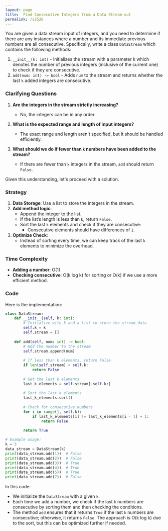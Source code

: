 ```yaml
---
layout: page
title:  Find Consecutive Integers from a Data Stream-out
permalink: /s2526
---
```


You are given a data stream input of integers, and you need to determine if there are any instances where a number and its immediate previous numbers are all consecutive. Specifically, write a class `DataStream` which contains the following methods:

1. `__init__(k: int)` - Initializes the stream with a parameter k which denotes the number of previous integers (inclusive of the current one) to check if they are consecutive.
2. `add(num: int) -> bool` - Adds `num` to the stream and returns whether the last `k` added integers are consecutive.

### Clarifying Questions

1. **Are the integers in the stream strictly increasing?**
   - No, the integers can be in any order.

2. **What is the expected range and length of input integers?**
   - The exact range and length aren't specified, but it should be handled efficiently.

3. **What should we do if fewer than `k` numbers have been added to the stream?**
   - If there are fewer than `k` integers in the stream, `add` should return `False`.

Given this understanding, let's proceed with a solution.

### Strategy

1. **Data Storage**: Use a list to store the integers in the stream.
2. **Add method logic**:
    - Append the integer to the list.
    - If the list’s length is less than `k`, return `False`.
    - Sort the last `k` elements and check if they are consecutive:
        - Consecutive elements should have differences of `1`.
3. **Optimize Check**:
    - Instead of sorting every time, we can keep track of the last `k` elements to minimize the overhead.

### Time Complexity

- **Adding a number**: O(1)
- **Checking consecutive**: O(k log k) for sorting or O(k) if we use a more efficient method.

### Code

Here is the implementation:

```python
class DataStream:
    def __init__(self, k: int):
        # Initialize with k and a list to store the stream data
        self.k = k
        self.stream = []
    
    def add(self, num: int) -> bool:
        # Add the number to the stream
        self.stream.append(num)
        
        # If less than k elements, return False
        if len(self.stream) < self.k:
            return False
        
        # Get the last k elements
        last_k_elements = self.stream[-self.k:]
        
        # Sort the last k elements
        last_k_elements.sort()
        
        # Check for consecutive numbers
        for i in range(1, self.k):
            if last_k_elements[i] != last_k_elements[i - 1] + 1:
                return False
        
        return True

# Example usage:
k = 3
data_stream = DataStream(k)
print(data_stream.add(1))  # False
print(data_stream.add(2))  # False
print(data_stream.add(3))  # True
print(data_stream.add(4))  # True
print(data_stream.add(5))  # True
print(data_stream.add(7))  # False
```

In this code:
- We initialize the `DataStream` with a given `k`.
- Each time we add a number, we check if the last `k` numbers are consecutive by sorting them and then checking the conditions.
- The method `add` ensures that it returns `True` if the last `k` numbers are consecutive; otherwise, it returns `False`. The approach is O(k log k) due to the sort, but this can be optimized further if needed.